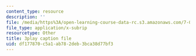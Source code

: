 ```yaml
---
content_type: resource
description: ''
file: /media/https%3A/open-learning-course-data-rc.s3.amazonaws.com/7-014-introductory-biology-spring-2005/df177870c5a1ab782deb3bca38d77bf3_mJhgkUWLtX8.srt
file_type: application/x-subrip
resourcetype: Other
title: 3play caption file
uid: df177870-c5a1-ab78-2deb-3bca38d77bf3
---
```

